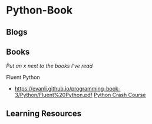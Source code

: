 # Python-Book

## Blogs

## Books
*Put an x next to the books I've read*

Fluent Python
* https://evanli.github.io/programming-book-3/Python/Fluent%20Python.pdf
[Python Crash Course](https://www.programmer-books.com/wp-content/uploads/2018/06/Python%20Crash%20Course%20-%20A%20Hands-On,%20Project-Based%20Introduction%20to%20Programming.pdf)
## Learning Resources





